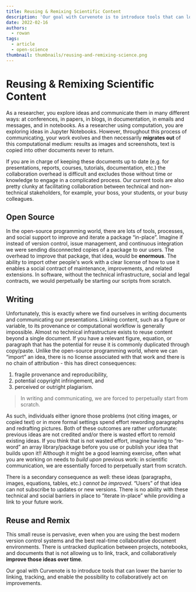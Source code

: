 ```yaml
---
title: Reusing & Remixing Scientific Content
description: 'Our goal with Curvenote is to introduce tools that can lower the barrier to linking, tracking, and enable the possibility to collaboratively act on improvements.'
date: 2022-02-16
authors:
  - rowan
tags:
  - article
  - open-science
thumbnail: thumbnails/reusing-and-remixing-science.png
---
```


# Reusing & Remixing Scientific Content

As a researcher, you explore ideas and communicate them in many different ways: at conferences, in papers, in blogs, in documentation, in emails and messages, and in notebooks. As a researcher using computation, you are exploring ideas in Jupyter Notebooks. However, throughout this process of communicating, your work evolves and then necessarily **migrates out** of this computational medium: results as images and screenshots, text is copied into other documents never to return.

If you are in charge of keeping these documents up to date (e.g. for presentations, reports, courses, tutorials, documentation, etc.) the collaboration overhead is difficult and excludes those without time or knowledge to engage in a complicated process. Our current tools are also pretty clunky at facilitating collaboration between technical and non-technical stakeholders, for example, your boss, your students, or your busy colleagues.

## Open Source

In the open-source programming world, there are lots of tools, processes, and social support to improve and iterate a package “in-place”. Imagine if instead of version control, issue management, and continuous integration we were sending disconnected copies of a package to our users. The overhead to improve that package, that idea, would be **enormous**. The ability to import other people's work with a clear license of how to use it enables a social contract of maintenance, improvements, and related extensions. In software, without the technical infrastructure, social and legal contracts, we would perpetually be starting our scripts from scratch.

## Writing

Unfortunately, this is exactly where we find ourselves in writing documents and communicating our presentations. Linking content, such as a figure or variable, to its provenance or computational workflow is generally impossible. Almost no technical infrastructure exists to reuse content beyond a single document. If you have a relevant figure, equation, or paragraph that has the potential for reuse it is commonly duplicated through copy/paste. Unlike the open-source programming world, where we can “import” an idea, there is no license associated with that work and there is no chain of attribution - this has direct consequences:

1. fragile provenance and reproducibility,
2. potential copyright infringement, and
3. perceived or outright plagiarism.

> In writing and communicating, we are forced to perpetually start from scratch.

As such, individuals either ignore those problems (not citing images, or copied text) or in more formal settings spend effort rewording paragraphs and redrafting pictures. Both of these outcomes are rather unfortunate: previous ideas are not credited and/or there is wasted effort to remold existing ideas. If you think that is not wasted effort, imagine having to “re-word” an array library/package before you use or publish your idea that builds upon it!! Although it might be a good learning exercise, often what you are working on needs to _build upon_ previous work: in scientific communication, we are essentially forced to perpetually start from scratch.

There is a secondary consequence as well: these ideas (paragraphs, images, equations, tables, etc.) _cannot be improved_. “Users” of that idea can not subscribe to updates or new versions. There is no ability with these technical and social barriers in place to “iterate in-place” while providing a link to your future work.

## Reuse and Remix

This small reuse is pervasive, even when you are using the best modern version control systems and the best real-time collaborative document environments. There is untracked duplication between projects, notebooks, and documents that is not allowing us to link, track, and collaboratively **improve those ideas over time**.

Our goal with Curvenote is to introduce tools that can lower the barrier to linking, tracking, and enable the possibility to collaboratively act on improvements.
